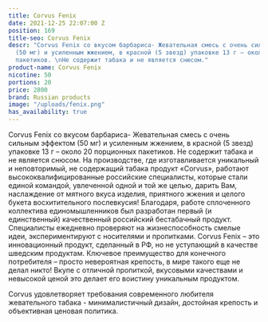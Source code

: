 ```yaml
---
title: Corvus Fenix
date: 2021-12-25 22:07:00 Z
position: 169
title-seo: Corvus Fenix
descr: "Corvus Fenix со вкусом барбариса- Жевательная смесь с очень сильным эффектом
  (50 мг) и усиленным жжением, в красной (5 звезд) упаковке 13 г – около 20 порционных
  пакетиков. \nНе содержит табака и не является снюсом."
product-name: Corvus Fenix
nicotine: 50
portions: 20
price: 2800
brand: Russian products
image: "/uploads/fenix.png"
has_availability: true
---
```


Corvus Fenix со вкусом барбариса- Жевательная смесь с очень сильным эффектом (50 мг) и усиленным жжением, в красной (5 звезд) упаковке 13 г – около 20 порционных пакетиков. 
Не содержит табака и не является снюсом.
На производстве, где изготавливается уникальный и неповторимый, не содержащий табака продукт «Corvus», работают высококвалифицированные российские специалисты, которые стали единой командой, увлеченной одной и той же целью, дарить Вам, наслаждение от мятного вкуса изделия, приятного жжения и целого букета восхитительного послевкусия!
            Благодаря, работе сплоченного коллектива единомышленников был разработан первый (и единственный) качественный российский бестабачный продукт. Специалисты ежедневно проверяют на жизнеспособность смелые идеи, экспериментируют с носителями и пропитками.
            Corvus Fenix – это инновационный продукт, сделанный в РФ, но не уступающий в качестве шведским продуктам. Ключевое преимущество для конечного потребителя – просто невероятная крепость, в мире такого еще не делал никто! Вкупе с отличной пропиткой, вкусовыми качествами и невысокой ценой это делает его воистину уникальным продуктом.
 
Corvus удовлетворяет требования современного любителя жевательного табака - минималистичный дизайн, достойная крепость и объективная ценовая политика.
